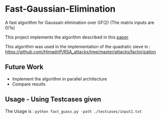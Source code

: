 # Fast-Gaussian-Elimination
A fast algorithm for Gaussain elimination over GF(2) (The matrix inputs are 0/1s) 

This project implements the algorithm described in this [paper](https://www.cs.umd.edu/%7Egasarch/TOPICS/factoring/fastgauss.pdf).

This algorithm was used in the implementation of the quadratic sieve in :
https://github.com/HimadriP/RSA_attacks/tree/master/attacks/factorization

## Future Work
- Implement the algorithm in parallel architecture
- Compare results

## Usage - Using Testcases given
The Usage is : `python fast_guass.py -path ./testcases/input1.txt`
